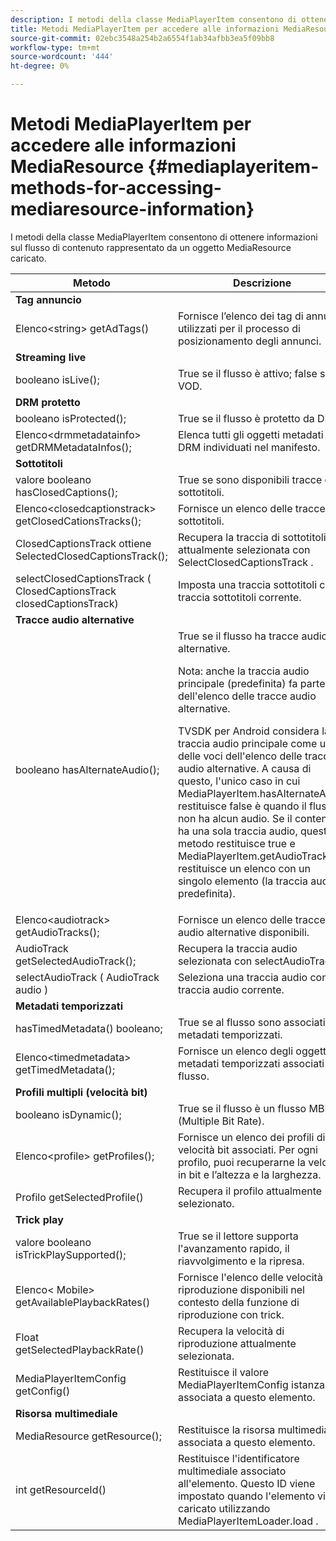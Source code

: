 ```yaml
---
description: I metodi della classe MediaPlayerItem consentono di ottenere informazioni sul flusso di contenuto rappresentato da un oggetto MediaResource caricato.
title: Metodi MediaPlayerItem per accedere alle informazioni MediaResource
source-git-commit: 02ebc3548a254b2a6554f1ab34afbb3ea5f09bb8
workflow-type: tm+mt
source-wordcount: '444'
ht-degree: 0%

---
```


# Metodi MediaPlayerItem per accedere alle informazioni MediaResource {#mediaplayeritem-methods-for-accessing-mediaresource-information}

I metodi della classe MediaPlayerItem consentono di ottenere informazioni sul flusso di contenuto rappresentato da un oggetto MediaResource caricato.

<table frame="all" colsep="1" rowsep="1" id="table_F6006A9167044AC087A6ECB20B8CCD5D"> 
 <thead> 
  <tr rowsep="1"> 
   <th colname="2" class="entry"> Metodo </th> 
   <th colname="3" class="entry"> Descrizione </th> 
  </tr> 
 </thead>
 <tbody> 
  <tr rowsep="1"> 
   <td colname="2"> <b>Tag annuncio</b> </td> 
   <td colname="3"> </td> 
  </tr> 
  <tr rowsep="1"> 
   <td colname="2"> <span class="codeph"> Elenco&lt;string&gt; getAdTags() </span> </td> 
   <td colname="3"> Fornisce l’elenco dei tag di annunci utilizzati per il processo di posizionamento degli annunci. </td> 
  </tr> 
  <tr rowsep="1"> 
   <td colname="2"> <b>Streaming live</b> </td> 
   <td colname="3"> </td> 
  </tr> 
  <tr rowsep="1"> 
   <td colname="2"> <span class="codeph"> booleano isLive(); </span> </td> 
   <td colname="3"> True se il flusso è attivo; false se è VOD. </td> 
  </tr> 
  <tr rowsep="1"> 
   <td colname="2"> <b>DRM protetto</b> </td> 
   <td colname="3"> </td> 
  </tr> 
  <tr rowsep="1"> 
   <td colname="2"> <span class="codeph"> booleano isProtected(); </span> </td> 
   <td colname="3"> True se il flusso è protetto da DRM. </td> 
  </tr> 
  <tr rowsep="1"> 
   <td colname="2"> <span class="codeph"> Elenco&lt;drmmetadatainfo&gt; getDRMMetadataInfos(); </span> </td> 
   <td colname="3"> Elenca tutti gli oggetti metadati DRM individuati nel manifesto. </td> 
  </tr> 
  <tr rowsep="1"> 
   <td colname="2"> <b>Sottotitoli</b> </td> 
   <td colname="3"> </td> 
  </tr> 
  <tr rowsep="1"> 
   <td colname="2"> <span class="codeph"> valore booleano hasClosedCaptions(); </span> </td> 
   <td colname="3"> True se sono disponibili tracce di sottotitoli. </td> 
  </tr> 
  <tr rowsep="1"> 
   <td colname="2"> <span class="codeph"> Elenco&lt;closedcaptionstrack&gt; getClosedCationsTracks(); </span> </td> 
   <td colname="3"> Fornisce un elenco delle tracce di sottotitoli. </td> 
  </tr> 
  <tr rowsep="1"> 
   <td colname="2"> <span class="codeph"> ClosedCaptionsTrack ottiene SelectedClosedCaptionsTrack(); </span> </td> 
   <td colname="3"> Recupera la traccia di sottotitoli attualmente selezionata con <span class="codeph"> SelectClosedCaptionsTrack </span>. </td> 
  </tr> 
  <tr rowsep="1"> 
   <td colname="2"> <span class="codeph"> selectClosedCaptionsTrack ( ClosedCaptionsTrack closedCaptionsTrack) </span> </td> 
   <td colname="3"> Imposta una traccia sottotitoli come traccia sottotitoli corrente. </td> 
  </tr> 
  <tr rowsep="1"> 
   <td colname="2"> <b>Tracce audio alternative</b> </td> 
   <td colname="3"> </td> 
  </tr> 
  <tr rowsep="1"> 
   <td colname="2"> <span class="codeph"> booleano hasAlternateAudio(); </span> </td> 
   <td colname="3"> True se il flusso ha tracce audio alternative. <p>Nota: anche la traccia audio principale (predefinita) fa parte dell'elenco delle tracce audio alternative. </p> <p>TVSDK per Android considera la traccia audio principale come una delle voci dell'elenco delle tracce audio alternative. A causa di questo, l'unico caso in cui <span class="codeph"> MediaPlayerItem.hasAlternateAudio </span> restituisce false è quando il flusso non ha alcun audio. Se il contenuto ha una sola traccia audio, questo metodo restituisce true e <span class="codeph"> MediaPlayerItem.getAudioTracks </span> restituisce un elenco con un singolo elemento (la traccia audio predefinita). </p> </td> 
  </tr> 
  <tr rowsep="1"> 
   <td colname="2"> <span class="codeph"> Elenco&lt;audiotrack&gt; getAudioTracks(); </span> </td> 
   <td colname="3"> Fornisce un elenco delle tracce audio alternative disponibili. </td> 
  </tr> 
  <tr rowsep="1"> 
   <td colname="2"> <span class="codeph"> AudioTrack getSelectedAudioTrack(); </span> </td> 
   <td colname="3"> Recupera la traccia audio selezionata con <span class="codeph"> selectAudioTrack </span>. </td> 
  </tr> 
  <tr rowsep="1"> 
   <td colname="2"> <span class="codeph"> selectAudioTrack ( AudioTrack audio ) </span> </td> 
   <td colname="3"> Seleziona una traccia audio come traccia audio corrente. </td> 
  </tr> 
  <tr rowsep="1"> 
   <td colname="2"> <b>Metadati temporizzati</b> </td> 
   <td colname="3"> </td> 
  </tr> 
  <tr rowsep="1"> 
   <td colname="2"> <span class="codeph"> hasTimedMetadata() booleano; </span> </td> 
   <td colname="3"> True se al flusso sono associati metadati temporizzati. </td> 
  </tr> 
  <tr rowsep="1"> 
   <td colname="2"> <span class="codeph"> Elenco&lt;timedmetadata&gt; getTimedMetadata(); </span> </td> 
   <td colname="3"> Fornisce un elenco degli oggetti metadati temporizzati associati al flusso. </td> 
  </tr> 
  <tr rowsep="1"> 
   <td colname="2"> <b>Profili multipli (velocità bit)</b> </td> 
   <td colname="3"> </td> 
  </tr> 
  <tr rowsep="1"> 
   <td colname="2"> <span class="codeph"> booleano isDynamic(); </span> </td> 
   <td colname="3"> True se il flusso è un flusso MBR (Multiple Bit Rate). </td> 
  </tr> 
  <tr rowsep="1"> 
   <td colname="2"> <span class="codeph"> Elenco&lt;profile&gt; getProfiles(); </span> </td> 
   <td colname="3"> Fornisce un elenco dei profili di velocità bit associati. Per ogni profilo, puoi recuperarne la velocità in bit e l’altezza e la larghezza. </td> 
  </tr> 
  <tr rowsep="1"> 
   <td colname="2"> <span class="codeph"> Profilo getSelectedProfile() </span> </td> 
   <td colname="3"> Recupera il profilo attualmente selezionato. </td> 
  </tr> 
  <tr rowsep="1"> 
   <td colname="2"> <b>Trick play</b> </td> 
   <td colname="3"> </td> 
  </tr> 
  <tr rowsep="1"> 
   <td colname="2"> <span class="codeph"> valore booleano isTrickPlaySupported(); </span> </td> 
   <td colname="3"> True se il lettore supporta l'avanzamento rapido, il riavvolgimento e la ripresa. </td> 
  </tr> 
  <tr rowsep="1"> 
   <td colname="2"> <span class="codeph"> Elenco&lt; Mobile&gt; getAvailablePlaybackRates() </span> </td> 
   <td colname="3"> Fornisce l'elenco delle velocità di riproduzione disponibili nel contesto della funzione di riproduzione con trick. </td> 
  </tr> 
  <tr rowsep="1"> 
   <td colname="2"> <span class="codeph"> Float getSelectedPlaybackRate() </span> </td> 
   <td colname="3"> Recupera la velocità di riproduzione attualmente selezionata. </td> 
  </tr> 
  <tr rowsep="1"> 
   <td colname="2"> <span class="codeph"> MediaPlayerItemConfig getConfig() </span> </td> 
   <td colname="3"> Restituisce il valore <span class="codeph"> MediaPlayerItemConfig </span> istanza associata a questo elemento. </td> 
  </tr> 
  <tr rowsep="1"> 
   <td colname="2"> <b>Risorsa multimediale</b> </td> 
   <td colname="3"> </td> 
  </tr> 
  <tr rowsep="1"> 
   <td colname="2"> <span class="codeph"> MediaResource getResource(); </span> </td> 
   <td colname="3"> Restituisce la risorsa multimediale associata a questo elemento. </td> 
  </tr> 
  <tr rowsep="0"> 
   <td colname="2"> <span class="codeph"> int getResourceId() </span> </td> 
   <td colname="3"> Restituisce l'identificatore multimediale associato all'elemento. Questo ID viene impostato quando l'elemento viene caricato utilizzando <span class="codeph"> MediaPlayerItemLoader.load </span>. </td> 
  </tr> 
 </tbody> 
</table>
